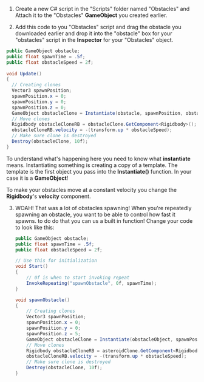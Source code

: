 1. Create a new C# script in the "Scripts" folder named "Obstacles" and Attach it to the "Obstacles" **GameObject** you created earlier.

2. Add this code to you "Obstacles" script and drag the obstacle you downloaded earlier and drop it into the "obstacle" box for your "obstacles" script in the **Inspector** for your "Obstacles" object.

  ```csharp
  public GameObject obstacle;
  public float spawnTime = .5f;
  public float obstacleSpeed = 2f;
   
  void Update()
  {
    // Creating clones
    Vector3 spawnPosition;
    spawnPosition.x = 0;
    spawnPosition.y = 0;
    spawnPosition.z = 0;
    GameObject obstacleClone = Instantiate(obstacle, spawnPosition, obstacle.transform.rotation) as GameObject;
    // Move clones
    Rigidbody obstacleCloneRB = obstacleClone.GetComponent<Rigidbody>();
    obstacleCloneRB.velocity = -(transform.up * obstacleSpeed);
    // Make sure clone is destroyed
    Destroy(obstacleClone, 10f);
  }
  ```
  To understand what's happening here you need to know what **instantiate** means. Instantiating something is creating a copy of a template. The template is the first object you pass into the **Instantiate()** function. In your case it is a **GameObject**!
  
  To make your obstacles move at a constant velocity you change the **Rigidbody**'s **velocity** component.
  
3. WOAH! That was a lot of obstacles spawning! When you're repeatedly spawning an obstacle, you want to be able to control how fast it spawns. to do do that you can us a built in function! Change your code to look like this:

    ```csharp
    public GameObject obstacle;
    public float spawnTime = .5f;
    public float obstacleSpeed = 2f;

    // Use this for initialization
    void Start()
    {
        // 0f is when to start invoking repeat
        InvokeRepeating("spawnObstacle", 0f, spawnTime);
    }

    void spawnObstacle()
    {
        // Creating clones
        Vector3 spawnPosition;
        spawnPosition.x = 0;
        spawnPosition.y = 0;
        spawnPosition.z = 5;
        GameObject obstacleClone = Instantiate(obstacleObject, spawnPosition, obstacle.transform.rotation) as GameObject;
        // Move clones
        Rigidbody obstacleCloneRB = asteroidClone.GetComponent<Rigidbody>();
        obstacleCloneRB.velocity = -(transform.up * obstacleSpeed);
        // Make sure clone is destroyed
        Destroy(obstacleClone, 10f);
    }
    ```